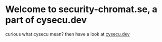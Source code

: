 # Welcome to security-chromat.se, a part of cysecu.dev

curious what cysecu mean?
then have a look at [cysecu.dev](https://www.cysecu.dev)
